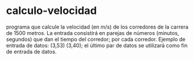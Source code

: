 # calculo-velocidad
programa que calcule la velocidad (en m/s) de los corredores de la carrera de 1500 metros. La entrada consistirá en parejas de números (minutos, segundos) que dan el tiempo del corredor; por cada corredor. Ejemplo de entrada de datos: (3,53) (3,40); el último par de datos se utilizará como fin de entrada de datos.
